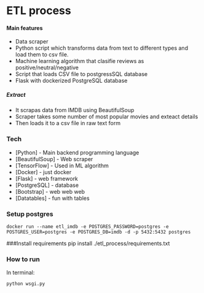 # ETL process 

#### Main features

  - Data scraper
  - Python script which transforms data from
  text to different types and load them to csv file.
  - Machine learning algorithm that clasifie reviews as positive/neutral/negative
  - Script that loads CSV file to postgressSQL database 
  - Flask with dockerized PostgreSQL database 

##### Extract

  - It scrapas data from IMDB using BeautifulSoup
  - Scraper takes some number of most popular movies and exteact details
  - Then loads it to a csv file in raw text form

### Tech
* [Python] - Main backend programming language
* [BeautifulSoup] - Web scraper
* [TensorFlow] - Used in ML algorithm
* [Docker] - just docker
* [Flask] - web framework
* [PostgreSQL] - database
* [Bootstrap] - web web web
* [Datatables] - fun with tables

### Setup postgres

```
docker run --name etl_imdb -e POSTGRES_PASSWORD=postgres -e POSTGRES_USER=postgres -e POSTGRES_DB=imdb -d -p 5432:5432 postgres
```
###Install requirements
pip install ./etl_process/requirements.txt

### How to run
In terminal:
```
python wsgi.py
```
